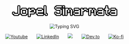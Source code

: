 <p align="center">
  <a href="https://github.com/JopelSimarmata">
    <img src="https://github.com/JopelSimarmata/Costum_Readme/blob/main/Jopel-Simarmata%20(1).png?raw=true" alt="Jopel Simarmata" /></a>
</p>

<p align="center">
  <img src="https://readme-typing-svg.demolab.com?font=Fira+Code&size=25&pause=1000&color=0CF761&center=true&vCenter=true&width=435&separator=%3C&lines=while+(!succes)+%7B%3CTryAgain();+%7D" alt="Typing SVG" />
</p>

<p align="center">
  <a href="https://youtube.com/@jopelsimarmata2803?si=iZPD-RGGnHdlLsiD"><img width="32px" alt="Youtube" title="Youtube" src="https://img.icons8.com/?size=100&id=37326&format=png&color=08FF2E"/></a>
  &#8287;&#8287;&#8287;&#8287;&#8287;
  <a href="https://www.linkedin.com/in/%F0%9D%90%89%F0%9D%90%A8%F0%9D%90%A9%F0%9D%90%9E%F0%9D%90%A5-%F0%9D%90%92%F0%9D%90%A2%F0%9D%90%A6%F0%9D%90%9A%F0%9D%90%AB%F0%9D%90%A6%F0%9D%90%9A%F0%9D%90%AD%F0%9D%90%9A-743397262/"><img width="32px" alt="LinkedIn" title="LinkedIn" src="https://img.icons8.com/?size=100&id=8808&format=png&color=08FF2E"/></a>
  &#8287;&#8287;&#8287;&#8287;&#8287;
  <a href="https://discord.gg/jevans1859" alt="Discord" title="Dev Pro Tips Discord Server"><img width="32px" src="https://img.icons8.com/?size=100&id=30888&format=png&color=08FF2E"/></a>
  &#8287;&#8287;&#8287;&#8287;&#8287;
  <a href=""><img width="32px" alt="Dev.to" title="DenverCoder1 Dev.to" src="https://img.icons8.com/?size=100&id=59813&format=png&color=08FF2E"></a>
  &#8287;&#8287;&#8287;&#8287;&#8287;
  <a href=""><img width="32px" alt="Ko-fi" title="Buy me a coffee" src="https://img.icons8.com/?size=100&id=118638&format=png&color=08FF2E"/></a>
<!--   &#8287;&#8287;&#8287;&#8287;&#8287;
  <a href="http://eyl327.mywebcommunity.org/promos/"><img width="32px" alt="Free Stuff" title="Free gifts for you" src="https://i.imgur.com/0uVwkoZ.png"/></a> -->
</p>

<br>


